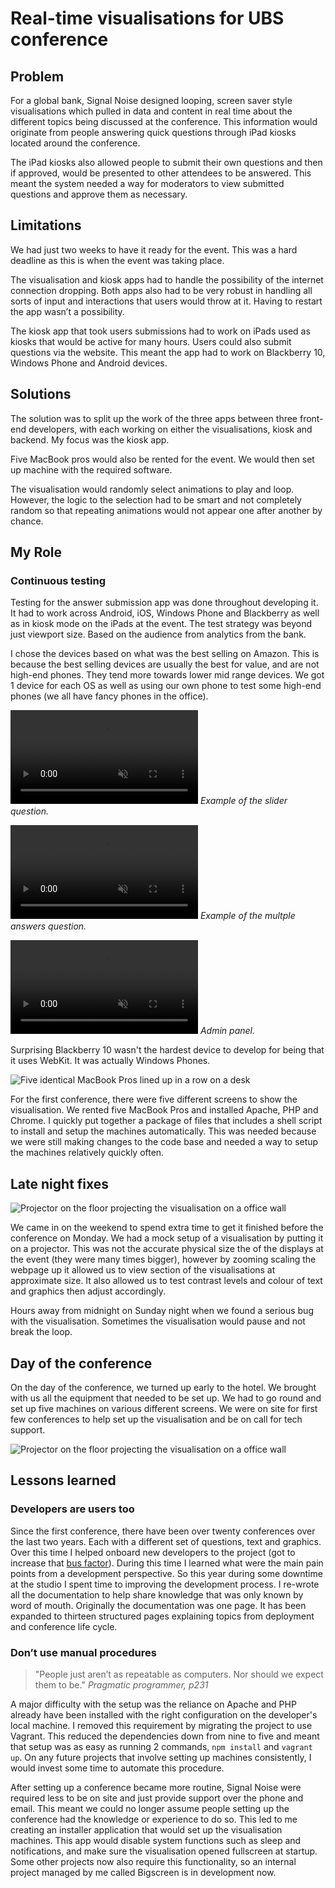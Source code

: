 <!-- color: #B4D5FF -->
<!-- description: Collecting insights from conference attendees and showing the results in real time. -->
<!-- description_big: Bank hosted high profile conferences globally for senior investors and corporates. We created a way for them to collect insights from attendees. The results are displayed in real time on visualisations around the event. -->
<!-- pinned: true -->
<!-- thumbnail: images/people_looking_at_balls.gif -->
<!-- thumbnail_alt: Illustration of people looking at a visualisation on a giant screen -->

# Real-time visualisations for UBS conference

## Problem
For a global bank, Signal Noise designed looping, screen saver style visualisations which pulled in data and content in real time about the different topics being discussed at the conference. This information would originate from people answering quick questions through iPad kiosks located around the conference.

The iPad kiosks also allowed people to submit their own questions and then if approved, would be presented to other attendees to be answered. This meant the system needed a way for moderators to view submitted questions and approve them as necessary.

## Limitations
We had just two weeks to have it ready for the event. This was a hard deadline as this is when the event was taking place.

The visualisation and kiosk apps had to handle the possibility of the internet connection dropping. Both apps also had to be very robust in handling all sorts of input and interactions that users would throw at it. Having to restart the app wasn’t a possibility.

The kiosk app that took users submissions had to work on iPads used as kiosks that would be active for many hours. Users could also submit questions via the website. This meant the app had to work on Blackberry 10, Windows Phone and Android devices.

## Solutions
The solution was to split up the work of the three apps between three front-end developers, with each working on either the visualisations, kiosk and backend. My focus was the kiosk app.

Five MacBook pros would also be rented for the event. We would then set up machine with the required software.

The visualisation would randomly select animations to play and loop. However, the logic to the selection had to be smart and not completely random so that repeating animations would not appear one after another by chance.


## My Role
### Continuous testing
Testing for the answer submission app was done throughout developing it. It had to work across Android, iOS, Windows Phone and Blackberry as well as in kiosk mode on the iPads at the event. The test strategy was beyond just viewport size. Based on the audience from analytics from the bank.

I chose the devices based on what was the best selling on Amazon. This is because the best selling devices are usually the best for value, and are not high-end phones. They tend more towards lower mid range devices. We got 1 device for each OS as well as using our own phone to test some high-end phones (we all have fancy phones in the office).

<video src="videos/slider.mp4" muted playsinline loop autoplay></video>
*Example of the slider question.*

<video src="videos/multiple.mp4" muted playsinline loop autoplay></video>
*Example of the multple answers question.*

<video src="videos/admin_screen.mp4" muted playsinline loop autoplay></video>
*Admin panel.*

Surprising Blackberry 10 wasn't the hardest device to develop for being that it uses WebKit. It was actually Windows Phones.

![Five identical MacBook Pros lined up in a row on a desk](images/IMG_20151107_121704_web.jpg)

For the first conference, there were five different screens to show the visualisation. We rented
five MacBook Pros and installed Apache, PHP and Chrome. I quickly put together a package of files that includes a shell script to install and setup the machines automatically. This was needed because we were still making changes to the code base and needed a way to setup the machines relatively quickly often.

## Late night fixes
![Projector on the floor projecting the visualisation on a office wall](images/IMG_20151104_191836_web.jpg)

We came in on the weekend to spend extra time to get it finished before the conference on Monday. We had a mock setup of a visualisation by putting it on a projector. This was not the accurate physical size the of the displays at the event (they were many times bigger), however by zooming scaling the webpage up it allowed us to view section of the visualisations at approximate size. It also allowed us to test contrast levels and colour of text and graphics then adjust accordingly.

Hours away from midnight on Sunday night when we found a serious bug with the visualisation. Sometimes the visualisation would pause and not break the loop.

## Day of the conference

On the day of the conference, we turned up early to the hotel. We brought with us all the equipment that needed to be set up. We had to go round and set up five machines on various different screens. We were on site for first few conferences to help set up the visualisation and be on call for tech support.

![Projector on the floor projecting the visualisation on a office wall](images/IMG_20151109_185549_web.jpg)

## Lessons learned
### Developers are users too
Since the first conference, there have been over twenty conferences over the last two years. Each with a different set of questions, text and graphics. Over this time I helped onboard new developers to the project (got to increase that [bus factor](https://en.wikipedia.org/wiki/Bus_factor)). During this time I learned what were the main pain points from a development perspective. So this year during some downtime at the studio I spent time to improving the development process. I re-wrote all the documentation to help share knowledge that was only known by word of mouth. Originally the documentation was one page. It has been expanded to thirteen structured pages explaining topics from deployment and conference life cycle.

### Don’t use manual procedures
> "People just aren’t as repeatable as computers. Nor should we expect them to be."
> <cite>Pragmatic programmer, p231</cite>

A major difficulty with the setup was the reliance on Apache and PHP already have been installed with the right configuration on the developer's local machine. I removed this requirement by migrating the project to use Vagrant. This reduced the dependencies down from nine to five and meant that setup was as easy as running 2 commands, `npm install` and `vagrant up`. On any future projects that involve setting up machines consistently, I would invest some time to automate this procedure.

After setting up a conference became more routine, Signal Noise were required less to be on site and just provide support over the phone and email. This meant we could no longer assume people setting up the conference had the knowledge or experience to do so. This led to me creating an installer application that would set up the visualisation machines. This app would disable system functions such as sleep and notifications, and make sure the visualisation opened fullscreen at startup. Some other projects now also require this functionality, so an internal project managed by me called Bigscreen is in development now.

